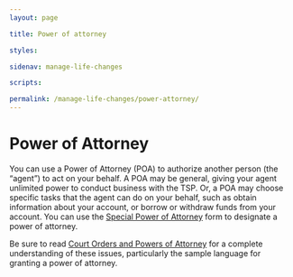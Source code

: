 ```yaml
---
layout: page

title: Power of attorney

styles:

sidenav: manage-life-changes

scripts:

permalink: /manage-life-changes/power-attorney/
---
```

# Power of Attorney
 
You can use a Power of Attorney (POA) to authorize another person (the “agent”) to act on your behalf. A POA may be general, giving your agent unlimited power to conduct business with the TSP. Or, a POA may choose specific tasks that the agent can do on your behalf, such as obtain information about your account, or borrow or withdraw funds from your account. You can use the [Special Power of Attorney](https://www.tsp.gov/PDF/formspubs/oc01-10.pdf) form to designate a power of attorney.

Be sure to read [Court Orders and Powers of Attorney](https://www.tsp.gov/PDF/formspubs/tspbk11.pdf) for a complete understanding of these issues, particularly the sample language for granting a power of attorney.
